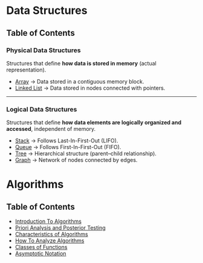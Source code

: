 
# Data Structures

## Table of Contents

### Physical Data Structures
Structures that define **how data is stored in memory** (actual representation).  
- [Array](#array) → Data stored in a contiguous memory block.  
- [Linked List](./LinkedLists/) → Data stored in nodes connected with pointers.  

---

### Logical Data Structures
Structures that define **how data elements are logically organized and accessed**, independent of memory.  
- [Stack](#stack) → Follows Last-In-First-Out (LIFO).  
- [Queue](#queue) → Follows First-In-First-Out (FIFO).  
- [Tree](#tree) → Hierarchical structure (parent–child relationship).  
- [Graph](#graph) → Network of nodes connected by edges.  




# Algorithms

## Table of Contents
- [Introduction To Algorithms](#introduction-to-algorithms)
- [Priori Analysis and Posterior Testing](#priori-analysis-and-posterior-testing)
- [Characteristics of Algorithms](#characteristics-of-algorithms)
- [How To Analyze Algorithms](#how-to-analyze-algorithms)
- [Classes of Functions](#classes-of-functions)
- [Asymptotic Notation](#asymptotic-notation)
